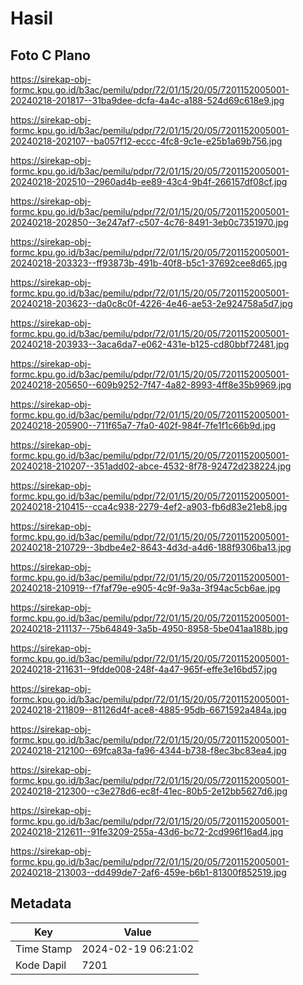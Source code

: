 # Hasil

## Foto C Plano

https://sirekap-obj-formc.kpu.go.id/b3ac/pemilu/pdpr/72/01/15/20/05/7201152005001-20240218-201817--31ba9dee-dcfa-4a4c-a188-524d69c618e9.jpg

https://sirekap-obj-formc.kpu.go.id/b3ac/pemilu/pdpr/72/01/15/20/05/7201152005001-20240218-202107--ba057f12-eccc-4fc8-9c1e-e25b1a69b756.jpg

https://sirekap-obj-formc.kpu.go.id/b3ac/pemilu/pdpr/72/01/15/20/05/7201152005001-20240218-202510--2960ad4b-ee89-43c4-9b4f-266157df08cf.jpg

https://sirekap-obj-formc.kpu.go.id/b3ac/pemilu/pdpr/72/01/15/20/05/7201152005001-20240218-202850--3e247af7-c507-4c76-8491-3eb0c7351970.jpg

https://sirekap-obj-formc.kpu.go.id/b3ac/pemilu/pdpr/72/01/15/20/05/7201152005001-20240218-203323--ff93873b-491b-40f8-b5c1-37692cee8d65.jpg

https://sirekap-obj-formc.kpu.go.id/b3ac/pemilu/pdpr/72/01/15/20/05/7201152005001-20240218-203623--da0c8c0f-4226-4e46-ae53-2e924758a5d7.jpg

https://sirekap-obj-formc.kpu.go.id/b3ac/pemilu/pdpr/72/01/15/20/05/7201152005001-20240218-203933--3aca6da7-e062-431e-b125-cd80bbf72481.jpg

https://sirekap-obj-formc.kpu.go.id/b3ac/pemilu/pdpr/72/01/15/20/05/7201152005001-20240218-205650--609b9252-7f47-4a82-8993-4ff8e35b9969.jpg

https://sirekap-obj-formc.kpu.go.id/b3ac/pemilu/pdpr/72/01/15/20/05/7201152005001-20240218-205900--711f65a7-7fa0-402f-984f-7fe1f1c66b9d.jpg

https://sirekap-obj-formc.kpu.go.id/b3ac/pemilu/pdpr/72/01/15/20/05/7201152005001-20240218-210207--351add02-abce-4532-8f78-92472d238224.jpg

https://sirekap-obj-formc.kpu.go.id/b3ac/pemilu/pdpr/72/01/15/20/05/7201152005001-20240218-210415--cca4c938-2279-4ef2-a903-fb6d83e21eb8.jpg

https://sirekap-obj-formc.kpu.go.id/b3ac/pemilu/pdpr/72/01/15/20/05/7201152005001-20240218-210729--3bdbe4e2-8643-4d3d-a4d6-188f9306ba13.jpg

https://sirekap-obj-formc.kpu.go.id/b3ac/pemilu/pdpr/72/01/15/20/05/7201152005001-20240218-210919--f7faf79e-e905-4c9f-9a3a-3f94ac5cb6ae.jpg

https://sirekap-obj-formc.kpu.go.id/b3ac/pemilu/pdpr/72/01/15/20/05/7201152005001-20240218-211137--75b64849-3a5b-4950-8958-5be041aa188b.jpg

https://sirekap-obj-formc.kpu.go.id/b3ac/pemilu/pdpr/72/01/15/20/05/7201152005001-20240218-211631--9fdde008-248f-4a47-965f-effe3e16bd57.jpg

https://sirekap-obj-formc.kpu.go.id/b3ac/pemilu/pdpr/72/01/15/20/05/7201152005001-20240218-211809--81126d4f-ace8-4885-95db-6671592a484a.jpg

https://sirekap-obj-formc.kpu.go.id/b3ac/pemilu/pdpr/72/01/15/20/05/7201152005001-20240218-212100--69fca83a-fa96-4344-b738-f8ec3bc83ea4.jpg

https://sirekap-obj-formc.kpu.go.id/b3ac/pemilu/pdpr/72/01/15/20/05/7201152005001-20240218-212300--c3e278d6-ec8f-41ec-80b5-2e12bb5627d6.jpg

https://sirekap-obj-formc.kpu.go.id/b3ac/pemilu/pdpr/72/01/15/20/05/7201152005001-20240218-212611--91fe3209-255a-43d6-bc72-2cd996f16ad4.jpg

https://sirekap-obj-formc.kpu.go.id/b3ac/pemilu/pdpr/72/01/15/20/05/7201152005001-20240218-213003--dd499de7-2af6-459e-b6b1-81300f852519.jpg


## Metadata

| Key        | Value               |
| ---------- | ------------------- |
| Time Stamp | 2024-02-19 06:21:02 |
| Kode Dapil | 7201                |



